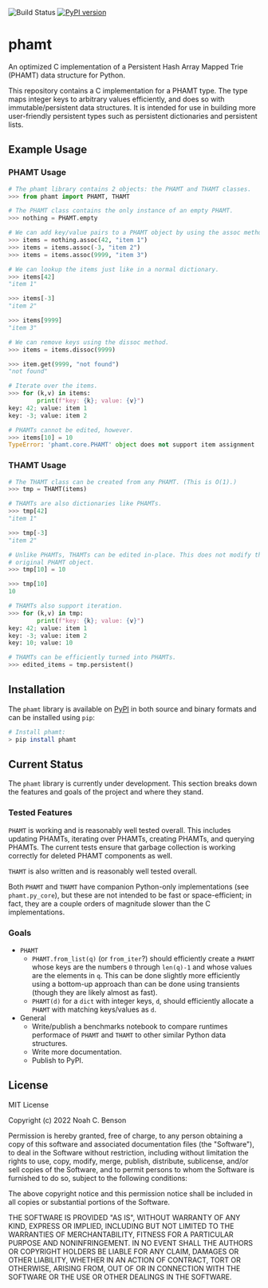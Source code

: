 ![Build Status](https://github.com/noahbenson/phamt/actions/workflows/tests.yml/badge.svg)
[![PyPI version](https://badge.fury.io/py/phamt.svg)](https://badge.fury.io/py/phamt)

# phamt

An optimized C implementation of a Persistent Hash Array Mapped Trie (PHAMT)
data structure for Python.

This repository contains a C implementation for a PHAMT type. The type maps
integer keys to arbitrary values efficiently, and does so with
immutable/persistent data structures. It is intended for use in building more
user-friendly persistent types such as persistent dictionaries and persistent
lists.

## Example Usage

### PHAMT Usage

```python
# The phamt library contains 2 objects: the PHAMT and THAMT classes.
>>> from phamt import PHAMT, THAMT

# The PHAMT class contains the only instance of an empty PHAMT.
>>> nothing = PHAMT.empty

# We can add key/value pairs to a PHAMT object by using the assoc method.
>>> items = nothing.assoc(42, "item 1")
>>> items = items.assoc(-3, "item 2")
>>> items = items.assoc(9999, "item 3")

# We can lookup the items just like in a normal dictionary.
>>> items[42]
"item 1"

>>> items[-3]
"item 2"

>>> items[9999]
"item 3"

# We can remove keys using the dissoc method.
>>> items = items.dissoc(9999)

>>> item.get(9999, "not found")
"not found"

# Iterate over the items.
>>> for (k,v) in items:
        print(f"key: {k}; value: {v}")
key: 42; value: item 1
key: -3; value: item 2

# PHAMTs cannot be edited, however.
>>> items[10] = 10
TypeError: 'phamt.core.PHAMT' object does not support item assignment
```

### THAMT Usage

```python
# The THAMT class can be created from any PHAMT. (This is O(1).)
>>> tmp = THAMT(items)

# THAMTs are also dictionaries like PHAMTs.
>>> tmp[42]
"item 1"

>>> tmp[-3]
"item 2"

# Unlike PHAMTs, THAMTs can be edited in-place. This does not modify the
# original PHAMT object.
>>> tmp[10] = 10

>>> tmp[10]
10

# THAMTs also support iteration.
>>> for (k,v) in tmp:
        print(f"key: {k}; value: {v}")
key: 42; value: item 1
key: -3; value: item 2
key: 10; value: 10

# THAMTs can be efficiently turned into PHAMTs.
>>> edited_items = tmp.persistent()
```

## Installation

The `phamt` library is available on [PyPI](https://pypi.org/project/phamt/) in both source and binary formats and can be installed using `pip`:

```bash
# Install phamt:
> pip install phamt
```

## Current Status

The `phamt` library is currently under development. This section breaks down
the features and goals of the project and where they stand.

### Tested Features

`PHAMT` is working and is reasonably well tested overall. This includes updating
PHAMTs, iterating over PHAMTs, creating PHAMTs, and querying PHAMTs. The current
tests ensure that garbage collection is working correctly for deleted PHAMT
components as well.

`THAMT` is also written and is reasonably well tested overall.

Both `PHAMT` and `THAMT` have companion Python-only implementations (see `phamt.py_core`), but these are not intended to be fast or space-efficient; in fact, they are a couple orders of magnitude slower than the C implementations.

### Goals

* `PHAMT`
  * `PHAMT.from_list(q)` (or `from_iter`?) should efficiently create a `PHAMT`
    whose keys are the numbers `0` through `len(q)-1` and whose values are the
    elements in `q`. This can be done slightly more efficiently using a
    bottom-up approach than can be done using transients (though they are likely
    almost as fast).
  * `PHAMT(d)` for a `dict` with integer keys, `d`, should efficiently allocate
    a `PHAMT` with matching keys/values as `d`.
* General
  * Write/publish a benchmarks notebook to compare runtimes performace of
    `PHAMT` and `THAMT` to other similar Python data structures.
  * Write more documentation.
  * Publish to PyPI.

## License

MIT License

Copyright (c) 2022 Noah C. Benson

Permission is hereby granted, free of charge, to any person obtaining a copy
of this software and associated documentation files (the "Software"), to deal
in the Software without restriction, including without limitation the rights
to use, copy, modify, merge, publish, distribute, sublicense, and/or sell
copies of the Software, and to permit persons to whom the Software is
furnished to do so, subject to the following conditions:

The above copyright notice and this permission notice shall be included in all
copies or substantial portions of the Software.

THE SOFTWARE IS PROVIDED "AS IS", WITHOUT WARRANTY OF ANY KIND, EXPRESS OR
IMPLIED, INCLUDING BUT NOT LIMITED TO THE WARRANTIES OF MERCHANTABILITY,
FITNESS FOR A PARTICULAR PURPOSE AND NONINFRINGEMENT. IN NO EVENT SHALL THE
AUTHORS OR COPYRIGHT HOLDERS BE LIABLE FOR ANY CLAIM, DAMAGES OR OTHER
LIABILITY, WHETHER IN AN ACTION OF CONTRACT, TORT OR OTHERWISE, ARISING FROM,
OUT OF OR IN CONNECTION WITH THE SOFTWARE OR THE USE OR OTHER DEALINGS IN THE
SOFTWARE.

